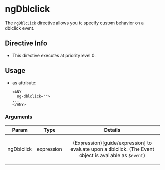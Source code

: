



# ngDblclick








The `ngDblclick` directive allows you to specify custom behavior on a dblclick event.








## Directive Info


* This directive executes at priority level 0.


## Usage



* as attribute:
    ```
    <ANY
      ng-dblclick="">
    ...
    </ANY>
    ```




### Arguments

| Param | Type | Details |
| :--: | :--: | :--: |
| ngDblclick | expression | <p>(Expression)[guide/expression] to evaluate upon a dblclick. (The Event object is available as <code>$event</code>)</p>  |




